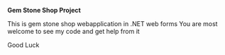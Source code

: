 

<b>Gem Stone Shop Project</b>

                
This is gem stone shop webapplication in .NET web forms
You are most welcome to see my code and get help from it

Good Luck
